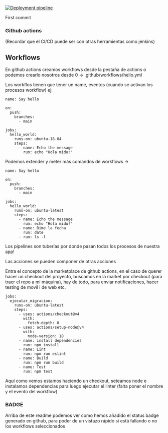 [![Deployment pipeline](https://github.com/andresito1969/ci-cd/actions/workflows/pipeline.yml/badge.svg)](https://github.com/andresito1969/ci-cd/actions/workflows/pipeline.yml)

First commit
### Github actions
(Recordar que el CI/CD puede ser con otras herramientas como jenkins)

## Workflows

En github actions creamos workflows desde la pestaña de actions o podemos crearlo nosotros desde 0 -> .github/workflows/hello.yml

Los workflos tienen que tener un name, eventos (cuando se activan los procesos workflow) ej:
```
name: Say hello

on:
  push:
    branches:
      - main

jobs:
  hello_world:
    runs-on: ubuntu-18.04
    steps:
      - name: Echo the message
        run: echo "Hola midu!"
```

Podemos extender y meter más comandos de workflows ->
```
name: Say hello

on:
  push:
    branches:
      - main

jobs:
  hello_world:
    runs-on: ubuntu-latest
    steps:
      - name: Echo the message
        run: echo "Hola midu!"
      - name: Dime la fecha
        run: date
      - run: ls -l
```


Los pipelines son tuberías por donde pasan todos los procesos de nuestra app!

Las acciones se pueden componer de otras acciones

Entra el concepto de la marketplace de github actions, en el caso de querer hacer un checkout del proyecto, buscamos en la market
por checkout (para traer el repo a mi máquina), hay de todo, para enviar notificaciones, hacer testing de movil i de web etc.



```
jobs:
  ejecutar_migracion:
    runs-on: ubuntu-latest
    steps:
      - uses: actions/checkout@v4
        with:
          fetch-depth: 0
      - uses: actions/setup-node@v4
        with:
          node-version: 18
      - name: install dependencies
        run: npm install
      - name: Lint
        run: npm run eslint
      - name: Build
        run: npm run build
      - name: Test
        run: npm test
```

Aquí como vemos estamos haciendo un checkout, seteamos node e instalamos dependencias para luego ejecutar el linter
(falta poner el nombre y el evento del workflow)

### BADGE
Arriba de este readme podemos ver como hemos añadido el status badge generado en github, para poder de un vistazo rápido si está fallando o no los workflows seleccionados